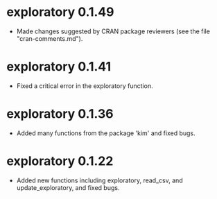 # exploratory 0.1.49
* Made changes suggested by CRAN package reviewers 
(see the file "cran-comments.md").

# exploratory 0.1.41
* Fixed a critical error in the exploratory function.

# exploratory 0.1.36
* Added many functions from the package 'kim' and fixed bugs.

# exploratory 0.1.22
* Added new functions including exploratory, read_csv, and 
update_exploratory, and fixed bugs.
